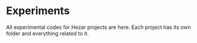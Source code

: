 # Experiments
All experimental codes for Hezar projects are here. Each project has its own folder and everything related to it.
